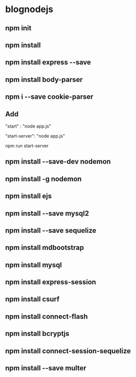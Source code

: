 # blognodejs

## npm init

## npm install

## npm install express --save

## npm install body-parser

## npm i --save cookie-parser

## Add 
"start" : "node app.js"

"start-server": "node app.js"

npm run start-server

## npm install --save-dev nodemon

## npm install -g nodemon

## npm install ejs

## npm install --save mysql2

## npm install --save sequelize

## npm install mdbootstrap

## npm install mysql

## npm install express-session

## npm install csurf

## npm install connect-flash

## npm install bcryptjs

## npm install connect-session-sequelize

## npm install --save multer
